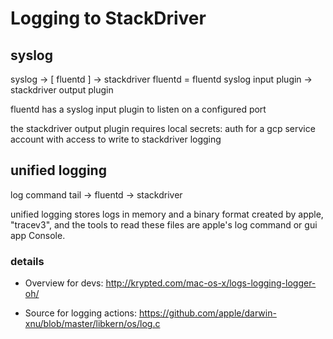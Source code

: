 # Logging to StackDriver

## syslog
syslog -> [ fluentd ] -> stackdriver
fluentd = fluentd syslog input plugin -> stackdriver output plugin

fluentd has a syslog input plugin to listen on a configured port

the stackdriver output plugin requires local secrets: auth for a gcp service account with access to write to stackdriver logging

## unified logging
log command tail -> fluentd -> stackdriver

unified logging stores logs in memory and a binary format created by apple, "tracev3", and the tools to read these files are apple's log command or gui app Console.

### details
* Overview for devs:
http://krypted.com/mac-os-x/logs-logging-logger-oh/

* Source for logging actions:
https://github.com/apple/darwin-xnu/blob/master/libkern/os/log.c
